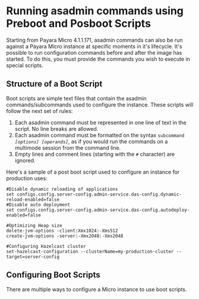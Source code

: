 # Running asadmin commands using Preboot and Posboot Scripts

Starting from Payara Micro 4.1.1.171, asadmin commands can also be run against a Payara Micro instance at specific moments in it's lifecycle. It's possible to run configuration commands before and after the image has started. To do this, you must provide the commands you wish to execute in special scripts.

## Structure of a Boot Script

Boot scripts are simple text files that contain the asadmin commands/subcommands used to configure the instance. These scripts will follow the next set of rules:

1. Each asadmin command must be represented in one line of text in the script. No line breaks are allowed. 
2. Each asadmin command must be formatted on the syntax `subcommand `_`[options] [operands]`_, as if you would run the commands on a multimode session from the command line.
3. Empty lines and comment lines \(starting with the `#` character\) are ignored.

Here's a sample of a post boot script used to configure an instance for production uses:

```
#Disable dynamic reloading of applications
set configs.config.server-config.admin-service.das-config.dynamic-reload-enabled=false
#Disable auto deployment
set configs.config.server-config.admin-service.das-config.autodeploy-enabled=false

#Optimizing Heap size
delete-jvm-options -client:Xmx1024:-Xms512
create-jvm-options -server:-Xmx2048:-Xms2048

#Configuring Hazelcast cluster
set-hazelcast-configuration --clusterName=my-production-cluster --target=server-config
```

## Configuring Boot Scripts

There are multiple ways to configure a Micro instance to use boot scripts. 





 



